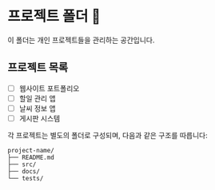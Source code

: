 # 프로젝트 폴더 📁

이 폴더는 개인 프로젝트들을 관리하는 공간입니다.

## 프로젝트 목록
- [ ] 웹사이트 포트폴리오
- [ ] 할일 관리 앱
- [ ] 날씨 정보 앱
- [ ] 게시판 시스템

각 프로젝트는 별도의 폴더로 구성되며, 다음과 같은 구조를 따릅니다:
```
project-name/
├── README.md
├── src/
├── docs/
└── tests/
```